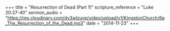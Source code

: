 +++
title = "Resurrection of Dead (Part 1)"
scripture_reference = "Luke 20:27-40"
sermon_audio = "https://res.cloudinary.com/dy3wlzuye/video/upload/v1/KingstonChurch/6a_The_Resurrection_of_the_Dead.mp3"
date = "2014-11-23"
+++
